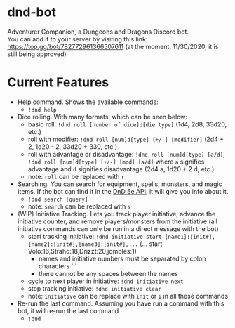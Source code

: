 # dnd-bot
Adventurer Companion, a Dungeons and Dragons Discord bot.  
You can add it to your server by visiting this link: https://top.gg/bot/782772961366507611 (at the moment, 11/30/2020, it is still being approved)

# Current Features  
- Help command. Shows the available commands:
  - `!dnd help`
- Dice rolling. With many formats, which can be seen below:
  - basic roll: `!dnd roll [number of dice]d[die type]` (1d4, 2d8, 33d20, etc.)
  - roll with modifier: `!dnd roll [num]d[type] [+/-] [modifier]` (2d4 + 2, 1d20 - 2, 33d20 + 330, etc.)
  - roll with advantage or disadvantage: `!dnd roll [num]d[type] [a/d]`, `!dnd roll [num]d[type] [+/-] [mod] [a/d]` where `a` signifies advantage and `d` signifies disadvantage (2d4 a, 1d20 + 2 d, etc.)
  - note: `roll` can be replaced with `r`
- Searching. You can search for equipment, spells, monsters, and magic items. If the bot can find it in the [DnD 5e API](https://www.dnd5eapi.co/), it will give you info about it. 
  - `!dnd search [query]`
  - note: `search` can be replaced with `s`
- (WIP) Initiative Tracking. Lets you track player initiative, advance the initiative counter, and remove players/monsters from the initiative (all initiative commands can only be run in a direct message with the bot)
  - start tracking initiative: `!dnd initiative start [name1]:[init#],[name2]:[init#],[name3]:[init#],...` (... start Volo:16,Strahd:18,Drizzt:20,jombles:1)
    - names and initiative numbers must be separated by colon characters ':'
    - there cannot be any spaces between the names
  - cycle to next player in initiative: `!dnd initiative next`
  - stop tracking initiative: `!dnd initiative clear` 
  - note: `initiative` can be replace with `init` or `i` in all these commands
- Re-run the last command. Assuming you have run a command with this bot, it will re-run the last command
  - `!dnd`



